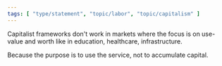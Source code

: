 ```yaml
---
tags: [ "type/statement", "topic/labor", "topic/capitalism" ]
---
```

Capitalist frameworks don't work in markets where the focus is on use-value and worth like in education, healthcare, infrastructure.

Because the purpose is to use the service, not to accumulate capital.